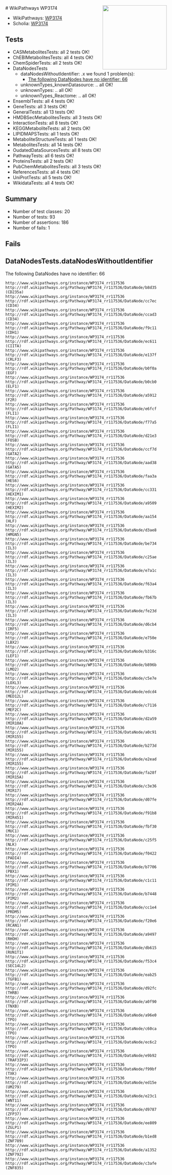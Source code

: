 <img style="float: right; width: 200px" src="https://upload.wikimedia.org/wikipedia/commons/thumb/8/83/Wplogo_with_text_500.png/640px-Wplogo_with_text_500.png" />
# WikiPathways WP3174

* WikiPathways: [WP3174](https://wikipathways.org/pathways/WP3174)
* Scholia: [WP3174](https://scholia.toolforge.org/wikipathways/WP3174)
## Tests
* CASMetabolitesTests: all 2 tests OK!
* ChEBIMetabolitesTests: all 4 tests OK!
* ChemSpiderTests: all 2 tests OK!
* DataNodesTests
    * dataNodesWithoutIdentifier: .x we found 1 problem(s):
        * [The following DataNodes have no identifier: 66](#8792c531)
    * unknownTypes_knownDatasource: .. all OK!
    * unknownTypes: .. all OK!
    * unknownTypes_Reactome: .. all OK!
* EnsemblTests: all 4 tests OK!
* GeneTests: all 3 tests OK!
* GeneralTests: all 13 tests OK!
* HMDBSecMetabolitesTests: all 3 tests OK!
* InteractionTests: all 8 tests OK!
* KEGGMetaboliteTests: all 2 tests OK!
* LIPIDMAPSTests: all 1 tests OK!
* MetaboliteStructureTests: all 1 tests OK!
* MetabolitesTests: all 14 tests OK!
* OudatedDataSourcesTests: all 8 tests OK!
* PathwayTests: all 6 tests OK!
* ProteinsTests: all 2 tests OK!
* PubChemMetabolitesTests: all 3 tests OK!
* ReferencesTests: all 4 tests OK!
* UniProtTests: all 5 tests OK!
* WikidataTests: all 4 tests OK!


## Summary

* Number of test classes: 20
* Number of tests: 93
* Number of assertions: 186
* Number of fails: 1

## Fails

<a name="8792c531" />

## DataNodesTests.dataNodesWithoutIdentifier

The following DataNodes have no identifier: 66
```
http://www.wikipathways.org/instance/WP3174_rr117536 http://rdf.wikipathways.org/Pathway/WP3174_rr117536/DataNode/b8d35 (CD235a)
http://www.wikipathways.org/instance/WP3174_rr117536 http://rdf.wikipathways.org/Pathway/WP3174_rr117536/DataNode/cc7ec (CD34)
http://www.wikipathways.org/instance/WP3174_rr117536 http://rdf.wikipathways.org/Pathway/WP3174_rr117536/DataNode/ccad3 (CD34)
http://www.wikipathways.org/instance/WP3174_rr117536 http://rdf.wikipathways.org/Pathway/WP3174_rr117536/DataNode/f9c11 (CDH1)
http://www.wikipathways.org/instance/WP3174_rr117536 http://rdf.wikipathways.org/Pathway/WP3174_rr117536/DataNode/ec611 (CIITA)
http://www.wikipathways.org/instance/WP3174_rr117536 http://rdf.wikipathways.org/Pathway/WP3174_rr117536/DataNode/e137f (CRLF3)
http://www.wikipathways.org/instance/WP3174_rr117536 http://rdf.wikipathways.org/Pathway/WP3174_rr117536/DataNode/b0f0a (EGF)
http://www.wikipathways.org/instance/WP3174_rr117536 http://rdf.wikipathways.org/Pathway/WP3174_rr117536/DataNode/b0cb0 (ELF1)
http://www.wikipathways.org/instance/WP3174_rr117536 http://rdf.wikipathways.org/Pathway/WP3174_rr117536/DataNode/a5912 (F2R)
http://www.wikipathways.org/instance/WP3174_rr117536 http://rdf.wikipathways.org/Pathway/WP3174_rr117536/DataNode/e6fcf (FLI1)
http://www.wikipathways.org/instance/WP3174_rr117536 http://rdf.wikipathways.org/Pathway/WP3174_rr117536/DataNode/f77a5 (FLI1)
http://www.wikipathways.org/instance/WP3174_rr117536 http://rdf.wikipathways.org/Pathway/WP3174_rr117536/DataNode/d21e3 (FOSB)
http://www.wikipathways.org/instance/WP3174_rr117536 http://rdf.wikipathways.org/Pathway/WP3174_rr117536/DataNode/ccf7d (GATA2)
http://www.wikipathways.org/instance/WP3174_rr117536 http://rdf.wikipathways.org/Pathway/WP3174_rr117536/DataNode/aad38 (GATA5)
http://www.wikipathways.org/instance/WP3174_rr117536 http://rdf.wikipathways.org/Pathway/WP3174_rr117536/DataNode/faa3a (HES6)
http://www.wikipathways.org/instance/WP3174_rr117536 http://rdf.wikipathways.org/Pathway/WP3174_rr117536/DataNode/cc331 (HEXIM1)
http://www.wikipathways.org/instance/WP3174_rr117536 http://rdf.wikipathways.org/Pathway/WP3174_rr117536/DataNode/a9509 (HEXIM2)
http://www.wikipathways.org/instance/WP3174_rr117536 http://rdf.wikipathways.org/Pathway/WP3174_rr117536/DataNode/aa154 (HLF)
http://www.wikipathways.org/instance/WP3174_rr117536 http://rdf.wikipathways.org/Pathway/WP3174_rr117536/DataNode/d3ae8 (HMGN5)
http://www.wikipathways.org/instance/WP3174_rr117536 http://rdf.wikipathways.org/Pathway/WP3174_rr117536/DataNode/be734 (IL3)
http://www.wikipathways.org/instance/WP3174_rr117536 http://rdf.wikipathways.org/Pathway/WP3174_rr117536/DataNode/c25ae (IL3)
http://www.wikipathways.org/instance/WP3174_rr117536 http://rdf.wikipathways.org/Pathway/WP3174_rr117536/DataNode/e7a1c (IL3)
http://www.wikipathways.org/instance/WP3174_rr117536 http://rdf.wikipathways.org/Pathway/WP3174_rr117536/DataNode/f63a4 (IL3)
http://www.wikipathways.org/instance/WP3174_rr117536 http://rdf.wikipathways.org/Pathway/WP3174_rr117536/DataNode/fb67b (IL3)
http://www.wikipathways.org/instance/WP3174_rr117536 http://rdf.wikipathways.org/Pathway/WP3174_rr117536/DataNode/fe23d (IL3)
http://www.wikipathways.org/instance/WP3174_rr117536 http://rdf.wikipathways.org/Pathway/WP3174_rr117536/DataNode/d6cb4 (IRF5)
http://www.wikipathways.org/instance/WP3174_rr117536 http://rdf.wikipathways.org/Pathway/WP3174_rr117536/DataNode/e750e (LBX2)
http://www.wikipathways.org/instance/WP3174_rr117536 http://rdf.wikipathways.org/Pathway/WP3174_rr117536/DataNode/b316c (LEF1)
http://www.wikipathways.org/instance/WP3174_rr117536 http://rdf.wikipathways.org/Pathway/WP3174_rr117536/DataNode/b896b (LMO2)
http://www.wikipathways.org/instance/WP3174_rr117536 http://rdf.wikipathways.org/Pathway/WP3174_rr117536/DataNode/c5e7e (LOXL3)
http://www.wikipathways.org/instance/WP3174_rr117536 http://rdf.wikipathways.org/Pathway/WP3174_rr117536/DataNode/edcd4 (MED12L)
http://www.wikipathways.org/instance/WP3174_rr117536 http://rdf.wikipathways.org/Pathway/WP3174_rr117536/DataNode/c7116 (MEF2C)
http://www.wikipathways.org/instance/WP3174_rr117536 http://rdf.wikipathways.org/Pathway/WP3174_rr117536/DataNode/d2a59 (MIR10A)
http://www.wikipathways.org/instance/WP3174_rr117536 http://rdf.wikipathways.org/Pathway/WP3174_rr117536/DataNode/a0c91 (MIR155)
http://www.wikipathways.org/instance/WP3174_rr117536 http://rdf.wikipathways.org/Pathway/WP3174_rr117536/DataNode/b273d (MIR155)
http://www.wikipathways.org/instance/WP3174_rr117536 http://rdf.wikipathways.org/Pathway/WP3174_rr117536/DataNode/e2ead (MIR155)
http://www.wikipathways.org/instance/WP3174_rr117536 http://rdf.wikipathways.org/Pathway/WP3174_rr117536/DataNode/fa28f (MIR15A)
http://www.wikipathways.org/instance/WP3174_rr117536 http://rdf.wikipathways.org/Pathway/WP3174_rr117536/DataNode/c3e36 (MIR17)
http://www.wikipathways.org/instance/WP3174_rr117536 http://rdf.wikipathways.org/Pathway/WP3174_rr117536/DataNode/d07fe (MIR24A)
http://www.wikipathways.org/instance/WP3174_rr117536 http://rdf.wikipathways.org/Pathway/WP3174_rr117536/DataNode/f91b8 (MIR451)
http://www.wikipathways.org/instance/WP3174_rr117536 http://rdf.wikipathways.org/Pathway/WP3174_rr117536/DataNode/fbf30 (MUC1)
http://www.wikipathways.org/instance/WP3174_rr117536 http://rdf.wikipathways.org/Pathway/WP3174_rr117536/DataNode/c25f5 (NLK)
http://www.wikipathways.org/instance/WP3174_rr117536 http://rdf.wikipathways.org/Pathway/WP3174_rr117536/DataNode/f0422 (PADI4)
http://www.wikipathways.org/instance/WP3174_rr117536 http://rdf.wikipathways.org/Pathway/WP3174_rr117536/DataNode/b7706 (PBX1)
http://www.wikipathways.org/instance/WP3174_rr117536 http://rdf.wikipathways.org/Pathway/WP3174_rr117536/DataNode/c1c11 (PIM1)
http://www.wikipathways.org/instance/WP3174_rr117536 http://rdf.wikipathways.org/Pathway/WP3174_rr117536/DataNode/b7448 (PIM2)
http://www.wikipathways.org/instance/WP3174_rr117536 http://rdf.wikipathways.org/Pathway/WP3174_rr117536/DataNode/cc1e4 (PRDM5)
http://www.wikipathways.org/instance/WP3174_rr117536 http://rdf.wikipathways.org/Pathway/WP3174_rr117536/DataNode/f20e6 (RCAN1)
http://www.wikipathways.org/instance/WP3174_rr117536 http://rdf.wikipathways.org/Pathway/WP3174_rr117536/DataNode/a9497 (RHOH)
http://www.wikipathways.org/instance/WP3174_rr117536 http://rdf.wikipathways.org/Pathway/WP3174_rr117536/DataNode/db615 (RUN1T1)
http://www.wikipathways.org/instance/WP3174_rr117536 http://rdf.wikipathways.org/Pathway/WP3174_rr117536/DataNode/f53c4 (SEC14L2)
http://www.wikipathways.org/instance/WP3174_rr117536 http://rdf.wikipathways.org/Pathway/WP3174_rr117536/DataNode/eab25 (TGFB1)
http://www.wikipathways.org/instance/WP3174_rr117536 http://rdf.wikipathways.org/Pathway/WP3174_rr117536/DataNode/d92fc (THRB)
http://www.wikipathways.org/instance/WP3174_rr117536 http://rdf.wikipathways.org/Pathway/WP3174_rr117536/DataNode/a0f90 (TNXB)
http://www.wikipathways.org/instance/WP3174_rr117536 http://rdf.wikipathways.org/Pathway/WP3174_rr117536/DataNode/a96e0 (TPO)
http://www.wikipathways.org/instance/WP3174_rr117536 http://rdf.wikipathways.org/Pathway/WP3174_rr117536/DataNode/c60ca (TPO)
http://www.wikipathways.org/instance/WP3174_rr117536 http://rdf.wikipathways.org/Pathway/WP3174_rr117536/DataNode/ec6c2 (TPO)
http://www.wikipathways.org/instance/WP3174_rr117536 http://rdf.wikipathways.org/Pathway/WP3174_rr117536/DataNode/e9b92 (TRAF3IP3)
http://www.wikipathways.org/instance/WP3174_rr117536 http://rdf.wikipathways.org/Pathway/WP3174_rr117536/DataNode/f99bf (TXK)
http://www.wikipathways.org/instance/WP3174_rr117536 http://rdf.wikipathways.org/Pathway/WP3174_rr117536/DataNode/ed15e (UM279)
http://www.wikipathways.org/instance/WP3174_rr117536 http://rdf.wikipathways.org/Pathway/WP3174_rr117536/DataNode/e23c1 (WNT11)
http://www.wikipathways.org/instance/WP3174_rr117536 http://rdf.wikipathways.org/Pathway/WP3174_rr117536/DataNode/d9787 (ZFP37)
http://www.wikipathways.org/instance/WP3174_rr117536 http://rdf.wikipathways.org/Pathway/WP3174_rr117536/DataNode/ee809 (ZGLP1)
http://www.wikipathways.org/instance/WP3174_rr117536 http://rdf.wikipathways.org/Pathway/WP3174_rr117536/DataNode/b1ed8 (ZNF789)
http://www.wikipathways.org/instance/WP3174_rr117536 http://rdf.wikipathways.org/Pathway/WP3174_rr117536/DataNode/a1352 (ZNF792)
http://www.wikipathways.org/instance/WP3174_rr117536 http://rdf.wikipathways.org/Pathway/WP3174_rr117536/DataNode/c3afe (ZNF835)
```

